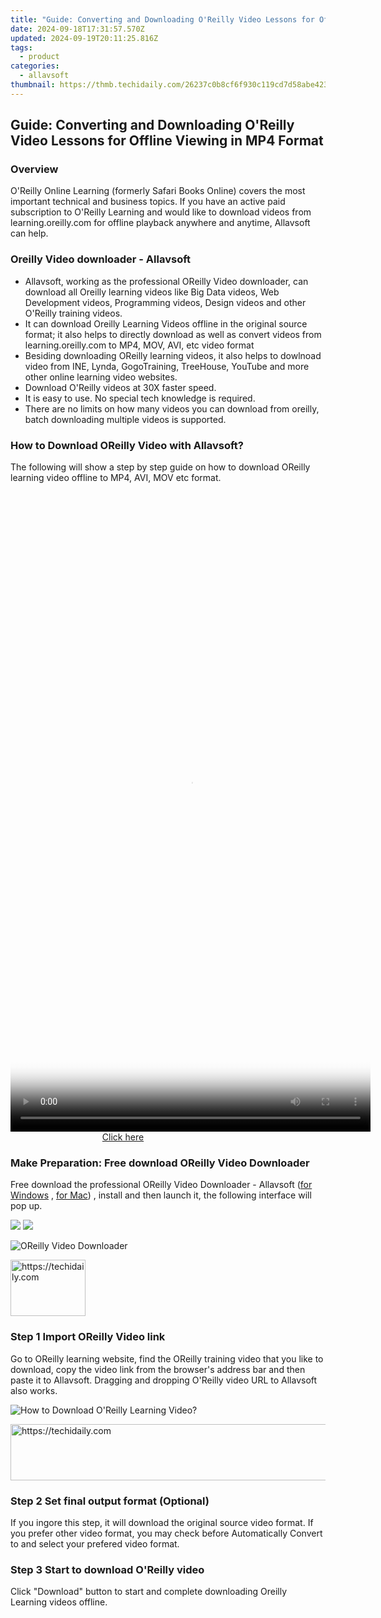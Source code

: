 ```yaml
---
title: "Guide: Converting and Downloading O'Reilly Video Lessons for Offline Viewing in MP4 Format"
date: 2024-09-18T17:31:57.570Z
updated: 2024-09-19T20:11:25.816Z
tags:
  - product
categories:
  - allavsoft
thumbnail: https://thmb.techidaily.com/26237c0b8cf6f930c119cd7d58abe423d11d796e2ad6cf886d90c9a4679357e1.jpg
---
```


## Guide: Converting and Downloading O'Reilly Video Lessons for Offline Viewing in MP4 Format

### Overview

O'Reilly Online Learning (formerly Safari Books Online) covers the most important technical and business topics. If you have an active paid subscription to O'Reilly Learning and would like to download videos from learning.oreilly.com for offline playback anywhere and anytime, Allavsoft can help.

### Oreilly Video downloader - Allavsoft

* Allavsoft, working as the professional OReilly Video downloader, can download all Oreilly learning videos like Big Data videos, Web Development videos, Programming videos, Design videos and other O'Reilly training videos.
* It can download Oreilly Learning Videos offline in the original source format; it also helps to directly download as well as convert videos from learning.oreilly.com to MP4, MOV, AVI, etc video format
* Besiding downloading OReilly learning videos, it also helps to dowlnoad video from INE, Lynda, GogoTraining, TreeHouse, YouTube and more other online learning video websites.
* Download O'Reilly videos at 30X faster speed.
* It is easy to use. No special tech knowledge is required.
* There are no limits on how many videos you can download from oreilly, batch downloading multiple videos is supported.

### How to Download OReilly Video with Allavsoft?

The following will show a step by step guide on how to download OReilly learning video offline to MP4, AVI, MOV etc format.

<!-- affiliate ads begin -->
<span id="2127886">
					<video width="576" height="1024" style="cursor:pointer"
           poster="//a.impactradius-go.com/display-clicktoplayimage/2127886.png"
           onclick="if(!this.playClicked){this.play();this.setAttribute('controls',true);this.playClicked=true;}">
	   <source src="//a.impactradius-go.com/display-ad/18498-2127886">
	   <img src="//a.impactradius-go.com/display-clicktoplayimage/2127886.png" style="border: none; height: 100%; width: 100%; object-fit: contain">
	</video>
	<div style="width:360px;text-align:center"><a href="javascript:window.open(decodeURIComponent('https%3A%2F%2Funicoeye.pxf.io%2Fc%2F5597632%2F2127886%2F18498'), '_blank');void(0);">Click here</a></div>
</span>
<img height="0" width="0" src="https://imp.pxf.io/i/5597632/2127886/18498" style="position:absolute;visibility:hidden;" border="0" />
<!-- affiliate ads end -->

### Make Preparation: Free download OReilly Video Downloader

Free download the professional OReilly Video Downloader - Allavsoft ([for Windows](https://tools.techidaily.com/allavsoft/products/) , [for Mac](https://tools.techidaily.com/allavsoft/products/)) , install and then launch it, the following interface will pop up.

[![](https://www.allavsoft.com/how-to/../images/how-to/free-download-win.jpg)](https://tools.techidaily.com/allavsoft/products/) [![](https://www.allavsoft.com/how-to/../images/how-to/free-download-mac.jpg)](https://tools.techidaily.com/allavsoft/products/)

![OReilly Video Downloader](https://www.allavsoft.com/how-to/../images/allavsoft/screen-shot-600.jpg)

<!-- affiliate ads begin -->
<a href="https://aligracehair.sjv.io/c/5597632/2135363/19272" target="_top" id="2135363">
  <img src="//a.impactradius-go.com/display-ad/19272-2135363" border="0" alt="https://techidaily.com" width="120" height="90"/>
</a>
<img height="0" width="0" src="https://aligracehair.sjv.io/i/5597632/2135363/19272" style="position:absolute;visibility:hidden;" border="0" />
<!-- affiliate ads end -->

### Step 1 Import OReilly Video link

Go to OReilly learning website, find the OReilly training video that you like to download, copy the video link from the browser's address bar and then paste it to Allavsoft. Dragging and dropping O'Reilly video URL to Allavsoft also works.

![How to Download O'Reilly Learning Video?](https://www.allavsoft.com/how-to/../images/how-to/download-rtmp-video/download-rtmp-video.jpg)

<!-- affiliate ads begin -->
<a href="https://appsumo.8odi.net/c/5597632/2043593/7443" target="_top" id="2043593">
  <img src="//a.impactradius-go.com/display-ad/7443-2043593" border="0" alt="https://techidaily.com" width="728" height="90"/>
</a>
<img height="0" width="0" src="https://appsumo.8odi.net/i/5597632/2043593/7443" style="position:absolute;visibility:hidden;" border="0" />
<!-- affiliate ads end -->

### Step 2 Set final output format (Optional)

If you ingore this step, it will download the original source video format. If you prefer other video format, you may check before Automatically Convert to and select your prefered video format. 

### Step 3 Start to download O'Reilly video

Click "Download" button to start and complete downloading Oreilly Learning videos offline.

<ins class="adsbygoogle"
     style="display:block"
     data-ad-format="autorelaxed"
     data-ad-client="ca-pub-7571918770474297"
     data-ad-slot="1223367746"></ins>

<ins class="adsbygoogle"
     style="display:block"
     data-ad-client="ca-pub-7571918770474297"
     data-ad-slot="8358498916"
     data-ad-format="auto"
     data-full-width-responsive="true"></ins>

